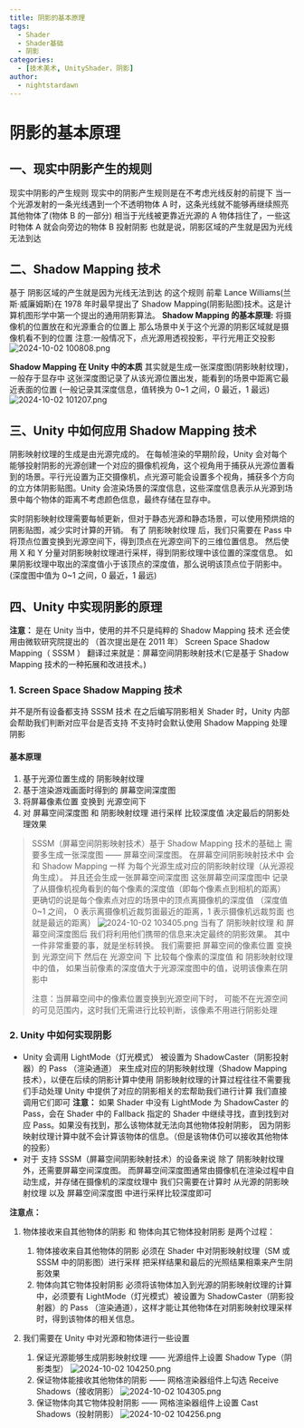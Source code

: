 ```yaml
---
title: 阴影的基本原理
tags:
  - Shader
  - Shader基础
  - 阴影
categories:
  - [技术美术, UnityShader，阴影]
author:
  - nightstardawn
---
```


# 阴影的基本原理

## 一、现实中阴影产生的规则

现实中阴影的产生规则
现实中的阴影产生规则是在不考虑光线反射的前提下
当一个光源发射的一条光线遇到一个不透明物体 A 时，这条光线就不能够再继续照亮其他物体了(物体 B 的一部分)
相当于光线被更靠近光源的 A 物体挡住了，一些这时物体 A 就会向旁边的物体 B 投射阴影
也就是说，阴影区域的产生就是因为光线无法到达

## 二、Shadow Mapping 技术

基于 阴影区域的产生就是因为光线无法到达 的这个规则
前辈 Lance Williams(兰斯·威廉姆斯)在 1978 年时最早提出了 Shadow Mapping(阴影贴图)技术。这是计算机图形学中第一个提出的通用阴影算法。
**Shadow Mapping 的基本原理:**
将摄像机的位置放在和光源重合的位置上
那么场景中关于这个光源的阴影区域就是摄像机看不到的位置
注意:一般情况下，点光源用透视投影，平行光用正交投影
![ 2024-10-02 100808.png](https://s2.loli.net/2024/10/02/biUKqvhsYfVcg14.png)

**Shadow Mapping 在 Unity 中的本质**
其实就是生成一张深度图(阴影映射纹理)，一般存于显存中
这张深度图记录了从该光源位置出发，能看到的场景中距离它最近表面的位置
(一般记录其深度信息，值转换为 0~1 之间，0 最近，1 最远)
![ 2024-10-02 101207.png](https://s2.loli.net/2024/10/02/k6JBwAN1aoOiVW9.png)

## 三、Unity 中如何应用 Shadow Mapping 技术

阴影映射纹理的生成是由光源完成的。
在每帧渲染的早期阶段，Unity 会对每个能够投射阴影的光源创建一个对应的摄像机视角，这个视角用于捕获从光源位置看到的场景。平行光设置为正交摄像机，点光源可能会设置多个视角，捕获多个方向的立方体阴影贴图。Unity 会渲染场景的深度信息，这些深度信息表示从光源到场景中每个物体的距离不考虑颜色信息，最终存储在显存中。

实时阴影映射纹理需要每帧更新，但对于静态光源和静态场景，可以使用预烘焙的阴影贴图，减少实时计算的开销。
有了 阴影映射纹理 后，我们只需要在 Pass 中将顶点位置变换到光源空间下，得到顶点在光源空间下的三维位置信息。
然后使用 X 和 Y 分量对阴影映射纹理进行采样，得到阴影纹理中该位置的深度信息。
如果阴影纹理中取出的深度值小于该顶点的深度值，那么说明该顶点位于阴影中。(深度图中值为 0~1 之间，0 最近，1 最远)

## 四、Unity 中实现阴影的原理

**注意：**
是在 Unity 当中，使用的并不只是纯粹的 Shadow Mapping 技术
还会使用由微软研究院提出的 （首次提出是在 2011 年）
Screen Space Shadow Mapping（ SSSM ）
翻译过来就是：屏幕空间阴影映射技术(它是基于 Shadow Mapping 技术的一种拓展和改进技术。)

### 1. Screen Space Shadow Mapping 技术

并不是所有设备都支持 SSSM 技术
在之后编写阴影相关 Shader 时，Unity 内部会帮助我们判断对应平台是否支持
不支持时会默认使用 Shadow Mapping 处理阴影

#### 基本原理

1. 基于光源位置生成的 阴影映射纹理
2. 基于渲染游戏画面时得到的 屏幕空间深度图
3. 将屏幕像素位置 变换到 光源空间下
4. 对 屏幕空间深度图 和 阴影映射纹理 进行采样 比较深度值
   决定最后的阴影处理效果

> SSSM（屏幕空间阴影映射技术）基于 Shadow Mapping 技术的基础上
> 需要多生成一张深度图 —— 屏幕空间深度图。
> 在屏幕空间阴影映射技术中
> 会和 Shadow Mapping 一样
> 为每个光源生成对应的阴影映射纹理（从光源视角生成）。
> 并且还会生成一张屏幕空间深度图
> 这张屏幕空间深度图中
> 记录了从摄像机视角看到的每个像素的深度值（即每个像素点到相机的距离）
> 更确切的说是每个像素点对应的场景中的顶点离摄像机的深度值
> （深度值 0~1 之间， 0 表示离摄像机近裁剪面最近的距离，1 表示摄像机远裁剪面 也就是最远的距离）
> ![ 2024-10-02 103405.png](https://s2.loli.net/2024/10/02/fDrFGdYO3bPEQko.png)
> 当有了 阴影映射纹理 和 屏幕空间深度图后
> 我们将利用他们携带的信息来决定最终的阴影效果。
> 其中一件非常重要的事，就是坐标转换。
> 我们需要把 屏幕空间的像素位置 变换到 光源空间下
> 然后在 光源空间 下 比较每个像素的深度值 和 阴影映射纹理中的值，
> 如果当前像素的深度值大于光源深度图中的值，说明该像素在阴影中
>
> 注意：当屏幕空间中的像素位置变换到光源空间下时，
> 可能不在光源空间的可见范围内，这时我们无需进行比较判断，该像素不用进行阴影处理

### 2. Unity 中如何实现阴影

- Unity 会调用 LightMode（灯光模式）
  被设置为 ShadowCaster（阴影投射器）的 Pass （渲染通道）
  来生成对应的阴影映射纹理（Shadow Mapping 技术），以便在后续的阴影计算中使用
  阴影映射纹理的计算过程往往不需要我们手动处理
  Unity 中提供了对应的阴影相关的宏帮助我们进行计算
  我们直接调用它们即可
  **注意：**
  如果 Shader 中没有 LightMode 为 ShadowCaster 的 Pass，会在 Shader 中的 Fallback 指定的
  Shader 中继续寻找，直到找到对应 Pass。如果没有找到，那么该物体就无法向其他物体投射阴影，
  因为阴影映射纹理计算中就不会计算该物体的信息。（但是该物体仍可以接收其他物体的投影）
- 对于 支持 SSSM（屏幕空间阴影映射技术）的设备来说
  除了 阴影映射纹理外，还需要屏幕空间深度图。
  而屏幕空间深度图通常由摄像机在渲染过程中自动生成，并存储在摄像机的深度纹理中
  我们只需要在计算时
  从光源的阴影映射纹理 以及 屏幕空间深度图 中进行采样比较深度即可

**注意点：**

1. 物体接收来自其他物体的阴影 和 物体向其它物体投射阴影 是两个过程：

   1. 物体接收来自其他物体的阴影
      必须在 Shader 中对阴影映射纹理（SM 或 SSSM 中的阴影图）进行采样
      把采样结果和最后的光照结果相乘来产生阴影效果
   2. 物体向其它物体投射阴影
      必须将该物体加入到光源的阴影映射纹理的计算中，必须要有 LightMode（灯光模式）被设置为 ShadowCaster（阴影投射器）的 Pass （渲染通道），这样才能让其他物体在对阴影映射纹理采样时，得到该物体的相关信息。

2. 我们需要在 Unity 中对光源和物体进行一些设置
   1. 保证光源能够生成阴影映射纹理 —— 光源组件上设置 Shadow Type（阴影类型）
      ![ 2024-10-02 104250.png](https://s2.loli.net/2024/10/02/fNo8rqYv7DhUnyX.png)
   2. 保证物体能接收其他物体的阴影 —— 网格渲染器组件上勾选 Receive Shadows（接收阴影）
      ![ 2024-10-02 104305.png](https://s2.loli.net/2024/10/02/716mXvKziSkTQh4.png)
   3. 保证物体向其它物体投射阴影 —— 网格渲染器组件上设置 Cast Shadows（投射阴影）
      ![ 2024-10-02 104256.png](https://s2.loli.net/2024/10/02/aqLcUp3E9SdZDi1.png)
